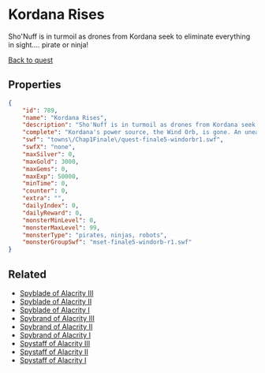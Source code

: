 # Kordana Rises

Sho'Nuff is in turmoil as drones from Kordana seek to eliminate everything in sight.... pirate or ninja!

[Back to quest](../quests.md)

## Properties

```json
{
    "id": 789,
    "name": "Kordana Rises",
    "description": "Sho'Nuff is in turmoil as drones from Kordana seek to eliminate everything in sight.... pirate or ninja!",
    "complete": "Kordana's power source, the Wind Orb, is gone. An uneasy alliance between pirates and ninjas is needed if we're going to defeat Sepulchure!",
    "swf": "towns\/Chap1Finale\/quest-finale5-windorbr1.swf",
    "swfX": "none",
    "maxSilver": 0,
    "maxGold": 3000,
    "maxGems": 0,
    "maxExp": 50000,
    "minTime": 0,
    "counter": 0,
    "extra": "",
    "dailyIndex": 0,
    "dailyReward": 0,
    "monsterMinLevel": 0,
    "monsterMaxLevel": 99,
    "monsterType": "pirates, ninjas, robots",
    "monsterGroupSwf": "mset-finale5-windorb-r1.swf"
}
```

## Related

- [Spyblade of Alacrity III](../items/5596-spyblade-of-alacrity-iii.md)
- [Spyblade of Alacrity II](../items/5597-spyblade-of-alacrity-ii.md)
- [Spyblade of Alacrity I](../items/5598-spyblade-of-alacrity-i.md)
- [Spybrand of Alacrity III](../items/5599-spybrand-of-alacrity-iii.md)
- [Spybrand of Alacrity II](../items/5600-spybrand-of-alacrity-ii.md)
- [Spybrand of Alacrity I](../items/5601-spybrand-of-alacrity-i.md)
- [Spystaff of Alacrity III](../items/5602-spystaff-of-alacrity-iii.md)
- [Spystaff of Alacrity II](../items/5603-spystaff-of-alacrity-ii.md)
- [Spystaff of Alacrity I](../items/5604-spystaff-of-alacrity-i.md)

